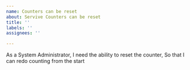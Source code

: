 ```yaml
---
name: Counters can be reset
about: Servive Counters can be reset
title: ''
labels: ''
assignees: ''

---
```


As a System Administrator, 
I need the ability to reset the counter, 
So that I can redo counting from the start
